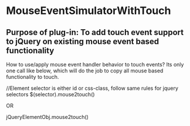 MouseEventSimulatorWithTouch
============================

Purpose of plug-in: To add touch event support to jQuery on existing mouse event based functionality
--------------------------------------------------------------------------

How to use/apply mouse event handler behavior to touch events? Its only one call like below, which will do the job to copy all mouse based functionality to touch.

//Element selector is either id or css-class, follow same rules for jquery selectors
$(selector).mouse2touch()

OR

jQueryElementObj.mouse2touch()